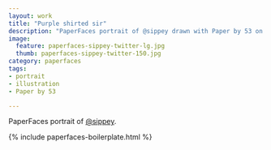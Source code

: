 ```yaml
---
layout: work
title: "Purple shirted sir"
description: "PaperFaces portrait of @sippey drawn with Paper by 53 on an iPad."
image: 
  feature: paperfaces-sippey-twitter-lg.jpg
  thumb: paperfaces-sippey-twitter-150.jpg
category: paperfaces
tags: 
- portrait
- illustration
- Paper by 53

---
```


PaperFaces portrait of [@sippey](http://twitter.com/sippey).

{% include paperfaces-boilerplate.html %}